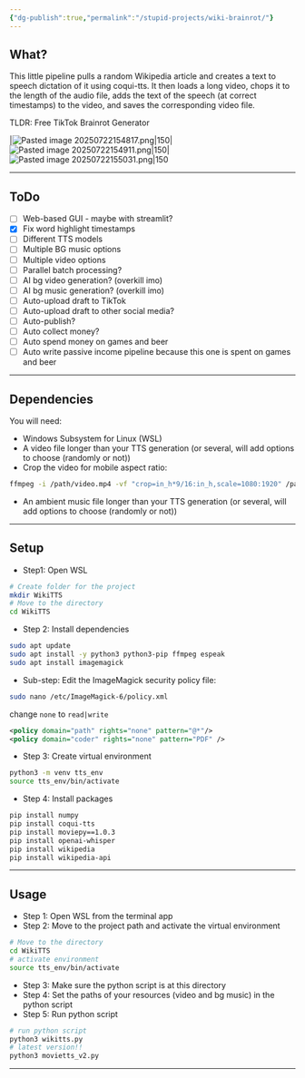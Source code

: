 ```yaml
---
{"dg-publish":true,"permalink":"/stupid-projects/wiki-brainrot/"}
---
```



## What?
This little pipeline pulls a random Wikipedia article and creates a text to speech dictation of it using coqui-tts.
It then loads a long video, chops it to the length of the audio file, adds the text of the speech (at correct timestamps) to the video, and saves the corresponding video file.

TLDR: Free TikTok Brainrot Generator

|![Pasted image 20250722154817.png|150](/img/user/Pasted%20image%2020250722154817.png)|![Pasted image 20250722154911.png|150](/img/user/Pasted%20image%2020250722154911.png)|![Pasted image 20250722155031.png|150](/img/user/Pasted%20image%2020250722155031.png)

--- 
## ToDo

- [ ] Web-based GUI - maybe with streamlit?
- [x] Fix word highlight timestamps
- [ ] Different TTS models
- [ ] Multiple BG music options
- [ ] Multiple video options
- [ ] Parallel batch processing?
- [ ] AI bg video generation? (overkill imo)
- [ ] AI bg music generation? (overkill imo)
- [ ] Auto-upload draft to TikTok
- [ ] Auto-upload draft to other social media?
- [ ] Auto-publish?
- [ ] Auto collect money?
- [ ] Auto spend money on games and beer
- [ ] Auto write passive income pipeline because this one is spent on games and beer
---
## Dependencies
You will need:
- Windows Subsystem for Linux (WSL)
- A video file longer than your TTS generation (or several, will add options to choose (randomly or not))
- Crop the video for mobile aspect ratio:
```bash
ffmpeg -i /path/video.mp4 -vf "crop=in_h*9/16:in_h,scale=1080:1920" /path/video_cropped.mp4
```
- An ambient music file longer than your TTS generation (or several, will add options to choose (randomly or not))

---
## Setup

- Step1: Open WSL
```bash
# Create folder for the project
mkdir WikiTTS
# Move to the directory
cd WikiTTS
```
- Step 2: Install dependencies
```bash
sudo apt update
sudo apt install -y python3 python3-pip ffmpeg espeak
sudo apt install imagemagick
```
- Sub-step: Edit the ImageMagick security policy file:
```bash 
sudo nano /etc/ImageMagick-6/policy.xml
```
change <policy domain="path" rights="none" pattern="@*"/> `none` to `read|write`
```xml
<policy domain="path" rights="none" pattern="@*"/>
<policy domain="coder" rights="none" pattern="PDF" />
```
- Step 3: Create virtual environment
```bash
python3 -m venv tts_env
source tts_env/bin/activate
```
- Step 4: Install packages
```bash
pip install numpy
pip install coqui-tts
pip install moviepy==1.0.3
pip install openai-whisper
pip install wikipedia
pip install wikipedia-api
```
---
## Usage
- Step 1: Open WSL from the terminal app
- Step 2: Move to the project path and activate the virtual environment
``` bash
# Move to the directory
cd WikiTTS
# activate environment
source tts_env/bin/activate
```
- Step 3: Make sure the python script is at this directory
- Step 4: Set the paths of your resources (video and bg music) in the python script
- Step 5: Run python script
```bash
# run python script
python3 wikitts.py
# latest version!!
python3 movietts_v2.py
```

---
